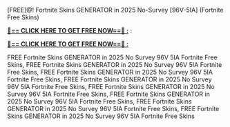 [FREE]@! Fortnite Skins GENERATOR in 2025 No-Survey [96V-5IA] (Fortnite Free Skins)

**[🔴== CLICK HERE TO GET FREE NOW==🔴 :](https://oercommons.s3.amazonaws.com/media/courseware/relatedresource/file/all-zit.html)**
:

**[🔴== CLICK HERE TO GET FREE NOW==🔴 :](https://oercommons.s3.amazonaws.com/media/courseware/relatedresource/file/gift-zit.html)**

 FREE Fortnite Skins GENERATOR in 2025 No Survey 96V 5IA Fortnite Free Skins, FREE Fortnite Skins GENERATOR in 2025 No Survey 96V 5IA Fortnite Free Skins, FREE Fortnite Skins GENERATOR in 2025 No Survey 96V 5IA Fortnite Free Skins, FREE Fortnite Skins GENERATOR in 2025 No Survey 96V 5IA Fortnite Free Skins, FREE Fortnite Skins GENERATOR in 2025 No Survey 96V 5IA Fortnite Free Skins, FREE Fortnite Skins GENERATOR in 2025 No Survey 96V 5IA Fortnite Free Skins, FREE Fortnite Skins GENERATOR in 2025 No Survey 96V 5IA Fortnite Free Skins, FREE Fortnite Skins GENERATOR in 2025 No Survey 96V 5IA Fortnite Free Skins

